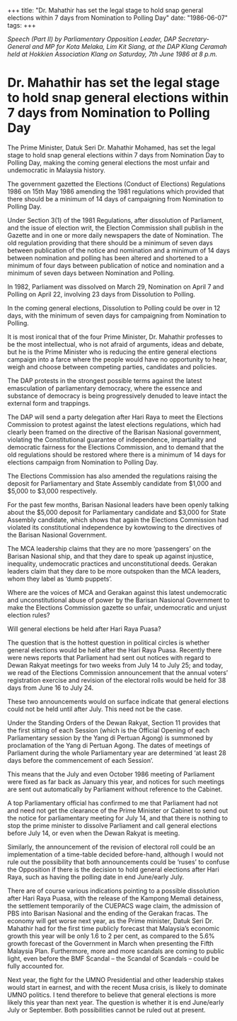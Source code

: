 +++ 
title: "Dr. Mahathir has set the legal stage to hold snap general elections within 7 days from Nomination to Polling Day"
date: "1986-06-07"
tags:
+++

_Speech (Part II) by Parliamentary Opposition Leader, DAP Secretary-General and MP for Kota Melaka, Lim Kit Siang, at the DAP Klang Ceramah held at Hokkien Association Klang on Saturday, 7th June 1986 at 8 p.m._

# Dr. Mahathir has set the legal stage to hold snap general elections within 7 days from Nomination to Polling Day

The Prime Minister, Datuk Seri Dr. Mahathir Mohamed, has set the legal stage to hold snap general elections within 7 days from Nomination Day to Polling Day, making the coming general elections the most unfair and undemocratic in Malaysia history.</u>

The government gazetted the Elections (Conduct of Elections) Regulations 1986 on 15th May 1986 amending the 1981 regulations which provided that there should be a minimum of 14 days of campaigning from Nomination to Polling Day.

Under Section 3(1) of the 1981 Regulations, after dissolution of Parliament, and the issue of election writ, the Election Commission shall publish in the Gazette and in one or more daily newspapers the date of Nomination. The old regulation providing that there should be a minimum of seven days between publication of the notice and nomination and a minimum of 14 days between nomination and polling has been altered and shortened to a minimum of four days between publication of notice and nomination and a minimum of seven days between Nomination and Polling.

In 1982, Parliament was dissolved on March 29, Nomination on April 7 and Polling on April 22, involving 23 days from Dissolution to Polling.

In the coming general elections, Dissolution to Polling could be over in 12 days, with the minimum of seven days for campaigning from Nomination to Polling.

It is most ironical that of the four Prime Minister, Dr. Mahathir professes to be the most intellectual, who is not afraid of arguments, ideas and debate, but he is the Prime Minister who is reducing the entire general elections campaign into a farce where the people would have no opportunity to hear, weigh and choose between competing parties, candidates and policies.

The DAP protests in the strongest possible terms against the latest emasculation of parliamentary democracy, where the essence and substance of democracy is being progressively denuded to leave intact the external form and trappings.

The DAP will send a party delegation after Hari Raya to meet the Elections Commission to protest against the latest elections regulations, which had clearly been framed on the directive of the Barisan Nasional government, violating the Constitutional guarantee of independence, impartiality and democratic fairness for the Elections Commission, and to demand that the old regulations should be restored where there is a minimum of 14 days for elections campaign from Nomination to Polling Day.

The Elections Commission has also amended the regulations raising the deposit for Parliamentary and State Assembly candidate from $1,000 and $5,000 to $3,000 respectively.

For the past few months, Barisan Nasional leaders have been openly talking about the $5,000 deposit for Parliamentary candidate and $3,000 for State Assembly candidate, which shows that again the Elections Commission had violated its constitutional independence by kowtowing to the directives of the Barisan Nasional Government.

The MCA leadership claims that they are no more ‘passengers’ on the Barisan Nasional ship, and that they dare to speak up against injustice, inequality, undemocratic practices and unconstitutional deeds. Gerakan leaders claim that they dare to be more outspoken than the MCA leaders, whom they label as ‘dumb puppets’.

Where are the voices of MCA and Gerakan against this latest undemocratic and unconstitutional abuse of power by the Barisan Nasional Government to make the Elections Commission gazette so unfair, undemocratic and unjust election rules?

Will general elections be held after Hari Raya Puasa?

The question that is the hottest question in political circles is whether general elections would be held after the Hari Raya Puasa. Recently there were news reports that Parliament had sent out notices with regard to Dewan Rakyat meetings for two weeks from July 14 to July 25; and today, we read of the Elections Commission announcement that the annual voters’ registration exercise and revision of the electoral rolls would be held for 38 days from June 16 to July 24.

These two announcements would on surface indicate that general elections could not be held until after July. This need not be the case.

Under the Standing Orders of the Dewan Rakyat, Section 11 provides that the first sitting of each Session (which is the Official Opening of each Parliamentary session by the Yang di Pertuan Agong) is summoned by proclamation of the Yang di Pertuan Agong. The dates of meetings of Parliament during the whole Parliamentary year are determined ‘at least 28 days before the commencement of each Session’.

This means that the July and even October 1986 meeting of Parliament were fixed as far back as January this year, and notices for such meetings are sent out automatically by Parliament without reference to the Cabinet.

A top Parliamentary official has confirmed to me that Parliament had not and need not get the clearance of the Prime Minister or Cabinet to send out the notice for parliamentary meeting for July 14, and that there is nothing to stop the prime minister to dissolve Parliament and call general elections before July 14, or even when the Dewan Rakyat is meeting.

Similarly, the announcement of the revision of electoral roll could be an implementation of a time-table decided before-hand, although I would not rule out the possibility that both announcements could be ‘ruses’ to confuse the Opposition if there is the decision to hold general elections after Hari Raya, such as having the polling date in end June/early July.

There are of course various indications pointing to a possible dissolution after Hari Raya Puasa, with the release of the Kampong Memali detainess, the settlement temporarily of the CUEPACS wage claim, the admission of PBS into Barisan Nasional and the ending of the Gerakan fracas. The economy will get worse next year, as the Prime minister, Datuk Seri Dr. Mahathir had for the first time publicly forecast that Malaysia’s economic growth this year will be only 1.6 to 2 per cent, as compared to the 5.6% growth forecast of the Government in March when presenting the Fifth Malaysia Plan. Furthermore, more and more scandals are coming to public light, even before the BMF Scandal – the Scandal of Scandals – could be fully accounted for.

Next year, the fight for the UMNO Presidential and other leadership stakes would start in earnest, and with the recent Musa crisis, is likely to dominate UMNO politics. I tend therefore to believe that general elections is more likely this year than next year. The question is whether it is end June/early July or September. Both possibilities cannot be ruled out at present.
 
